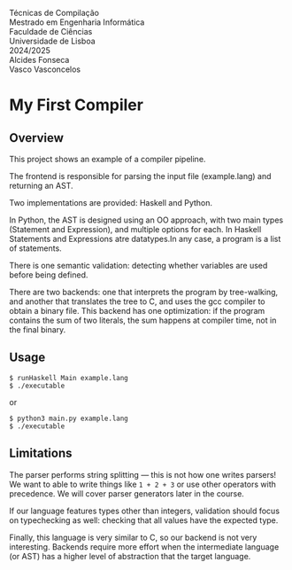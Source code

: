 Técnicas de Compilação\
Mestrado em Engenharia Informática\
Faculdade de Ciências\
Universidade de Lisboa\
2024/2025\
Alcides Fonseca\
Vasco Vasconcelos

# My First Compiler

## Overview

This project shows an example of a compiler pipeline.

The frontend is responsible for parsing the input file (example.lang) and returning an AST.

Two implementations are provided: Haskell and Python.

In Python, the AST is designed using an OO approach, with two main types (Statement and Expression), and multiple options for each. In Haskell Statements and Expressions atre datatypes.In any case, a program is a list of statements.

There is one semantic validation: detecting whether variables are used before being defined.

There are two backends: one that interprets the program by tree-walking, and another that translates the tree to C, and uses the gcc compiler to obtain a binary file. This backend has one optimization: if the program contains the sum of two literals, the sum happens at compiler time, not in the final binary.

## Usage

```
$ runHaskell Main example.lang
$ ./executable
```
or
```
$ python3 main.py example.lang
$ ./executable
```

## Limitations

The parser performs string splitting — this is not how one writes parsers! We want to able to write things like `1 + 2 + 3` or use other operators with precedence. We will cover parser generators later in the course.

If our language features types other than integers, validation should focus on typechecking as well: checking that all values have the expected type.

Finally, this language is very similar to C, so our backend is not very interesting. Backends require more effort when the intermediate language (or AST) has a higher level of abstraction that the target language.